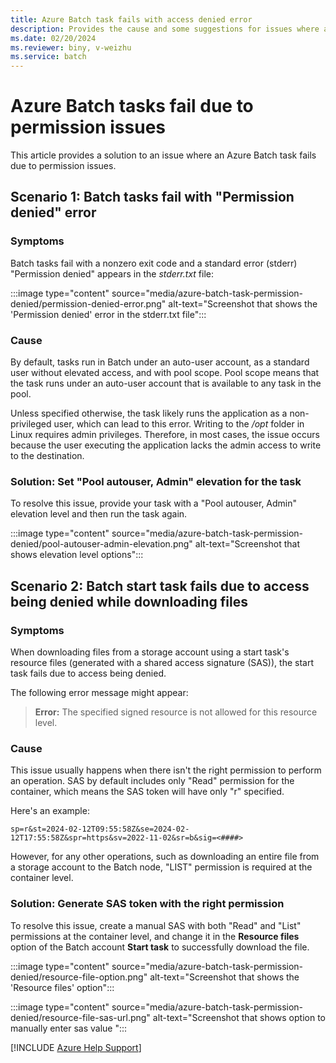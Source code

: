 ```yaml
---
title: Azure Batch task fails with access denied error
description: Provides the cause and some suggestions for issues where an Azure Batch task fails with permission denied issue.
ms.date: 02/20/2024
ms.reviewer: biny, v-weizhu
ms.service: batch
---
```

# Azure Batch tasks fail due to permission issues 

This article provides a solution to an issue where an Azure Batch task fails due to permission issues.

## Scenario 1: Batch tasks fail with "Permission denied" error

### Symptoms

Batch tasks fail with a nonzero exit code and a standard error (stderr) "Permission denied" appears in the *stderr.txt* file:

:::image type="content" source="media/azure-batch-task-permission-denied/permission-denied-error.png" alt-text="Screenshot that shows the 'Permission denied' error in the stderr.txt file":::

### Cause

By default, tasks run in Batch under an auto-user account, as a standard user without elevated access, and with pool scope. Pool scope means that the task runs under an auto-user account that is available to any task in the pool.

Unless specified otherwise, the task likely runs the application as a non-privileged user, which can lead to this error. Writing to the */opt* folder in Linux requires admin privileges. Therefore, in most cases, the issue occurs because the user executing the application lacks the admin access to write to the destination.

### Solution: Set "Pool autouser, Admin" elevation for the task

To resolve this issue, provide your task with a "Pool autouser, Admin" elevation level and then run the task again.

:::image type="content" source="media/azure-batch-task-permission-denied/pool-autouser-admin-elevation.png" alt-text="Screenshot that shows elevation level options":::

## Scenario 2: Batch start task fails due to access being denied while downloading files

### Symptoms

When downloading files from a storage account using a start task's resource files (generated with a shared access signature (SAS)), the start task fails due to access being denied.

The following error message might appear:

> **Error:** The specified signed resource is not allowed for this resource level.

### Cause

This issue usually happens when there isn't the right permission to perform an operation. SAS by default includes only "Read" permission for the container, which means the SAS token will have only "r" specified.

Here's an example:

`sp=r&st=2024-02-12T09:55:58Z&se=2024-02-12T17:55:58Z&spr=https&sv=2022-11-02&sr=b&sig=<####>`

However, for any other operations, such as downloading an entire file from a storage account to the Batch node, "LIST" permission is required at the container level.

### Solution: Generate SAS token with the right permission

To resolve this issue, create a manual SAS with both "Read" and "List" permissions at the container level, and change it in the **Resource files** option of the Batch account **Start task** to successfully download the file.

:::image type="content" source="media/azure-batch-task-permission-denied/resource-file-option.png" alt-text="Screenshot that shows the 'Resource files' option":::

:::image type="content" source="media/azure-batch-task-permission-denied/resource-file-sas-url.png" alt-text="Screenshot that shows option to manually enter sas value ":::

[!INCLUDE [Azure Help Support](../../includes/azure-help-support.md)]